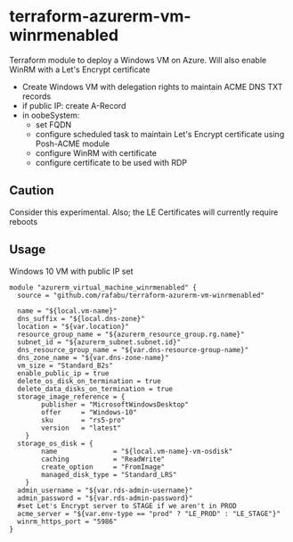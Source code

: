 # terraform-azurerm-vm-winrmenabled
Terraform module to deploy a Windows VM on Azure. Will also enable WinRM with a Let's Encrypt certificate

- Create Windows VM with delegation rights to maintain ACME DNS TXT records
- if public IP: create A-Record
- in oobeSystem:
  - set FQDN
  - configure scheduled task to maintain Let's Encrypt certificate using Posh-ACME module
  - configure WinRM with certificate
  - configure certificate to be used with RDP
  
## Caution
Consider this experimental. Also; the LE Certificates will currently require reboots

## Usage

Windows 10 VM with public IP set

```hcl
module "azurerm_virtual_machine_winrmenabled" {
  source = "github.com/rafabu/terraform-azurerm-vm-winrmenabled"

  name = "${local.vm-name}"
  dns_suffix = "${local.dns-zone}"
  location = "${var.location}"
  resource_group_name = "${azurerm_resource_group.rg.name}"
  subnet_id = "${azurerm_subnet.subnet.id}"
  dns_resource_group_name = "${var.dns-resource-group-name}"
  dns_zone_name = "${var.dns-zone-name}"
  vm_size = "Standard_B2s"
  enable_public_ip = true
  delete_os_disk_on_termination = true
  delete_data_disks_on_termination = true
  storage_image_reference = {
        publisher = "MicrosoftWindowsDesktop"
        offer     = "Windows-10"
        sku       = "rs5-pro"
        version   = "latest"
    }
  storage_os_disk = {
        name              = "${local.vm-name}-vm-osdisk"
        caching           = "ReadWrite"
        create_option     = "FromImage"
        managed_disk_type = "Standard_LRS"
    }
  admin_username = "${var.rds-admin-username}"
  admin_password = "${var.rds-admin-password}"
  #set Let's Encrypt server to STAGE if we aren't in PROD
  acme_server = "${var.env-type == "prod" ? "LE_PROD" : "LE_STAGE"}"
  winrm_https_port = "5986"
}
```

